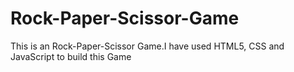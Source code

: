 # Rock-Paper-Scissor-Game
This is an Rock-Paper-Scissor Game.I have used HTML5, CSS and JavaScript to build this Game

